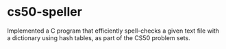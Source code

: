 # cs50-speller

Implemented a C program that efficiently spell-checks a given text file with a dictionary using hash tables, as part of the CS50 problem sets.
